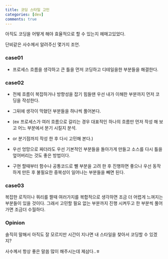 ```yaml
---
title: 코딩 스타일 고민
categories: [dev]
comments: true
---
```


아직도 코딩을 어떻게 해야 효율적으로 할 수 있는지 헤매고있었다. 

단비같은 사수께서 알려주신 몇가지 조언.

### case01
- 프로세스 흐름을 생각하고 큰 틀을 먼저 코딩하고 디테일을한 부분들을 해결한다.

### case02
- 전체 흐름이 복잡하거나 방향성을 잡기 힘들땐 우선 내가 이해한 부분까지 먼저 코딩을 작성한다.
- 그뒤에 생각이 막혔던 부분들을 하나씩 풀어본다.
- (ex 프로세스가 여러 흐름으로 갈리는 경우 대표적인 하나의 흐름만 먼저 작성 해 보고 어느 부분에서 분기 시킬지 분석.
- or 분기점까지 작성 한 후 다시 고민해 본다.)
   
     
- 우선 엉망으로 짜더라도 우선 기본적인 부분들을 돌아가게 만들고 소스를 다시 틀을 엎어버리는 것도 좋은 방법이다.
- 구현 할때부터 함수나 공통코드로 뺄 부분을 고려 한 후 진행하면 좋으나 우선 동작하게 만든 후 불필요한 중복성이 일어나는 부분들을 빼면 된다.

### case03
복잡한 로직이나 쿼리를 짤때 여러가지를 복합적으로 생각하면 조금 더 어렵게 느껴지는 부분들이 있을 것이다. 그래서 고민할 필요 없는 부분까지 진행 시켜두고 한 부분씩 풀어가면 조금더 수월하다.
        
### Opinion        
솔직히 말해서 아직도 잘 모르지만 시간이 지나면 내 스타일을 찾아서 코딩할 수 있겠지? 

사수께서 항상 좋은 말씀 많이 해주시는데 졔삼다..ㅎ